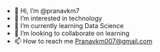 - 👋 Hi, I’m @pranavkm7
- 👀 I’m interested in technology
- 🌱 I’m currently learning Data Science
- 💞️ I’m looking to collaborate on learning
- 📫 How to reach me Pranavkm007@gmail.com

<!---
pranavkm7/pranavkm7 is a ✨ special ✨ repository because its `README.md` (this file) appears on your GitHub profile.
You can click the Preview link to take a look at your changes.
--->

